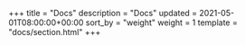 +++
title = "Docs"
description = "Docs"
updated = 2021-05-01T08:00:00+00:00
sort_by = "weight"
weight = 1
template = "docs/section.html"
+++
